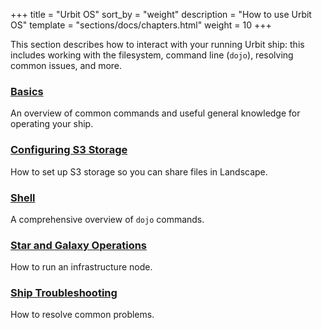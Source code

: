 +++
title = "Urbit OS"
sort_by = "weight"
description = "How to use Urbit OS"
template = "sections/docs/chapters.html"
weight = 10
+++

This section describes how to interact with your running Urbit ship: this
includes working with the filesystem, command line (`dojo`), resolving common
issues, and more.

### [Basics](/using/os/basics)

An overview of common commands and useful general knowledge for operating your
ship.

### [Configuring S3 Storage](/using/os/s3)

How to set up S3 storage so you can share files in Landscape.

### [Shell](/using/os/shell)

A comprehensive overview of `dojo` commands.

### [Star and Galaxy Operations](/using/os/stars-and-galaxies)

How to run an infrastructure node.

### [Ship Troubleshooting](/using/os/ship-troubleshooting)

How to resolve common problems.
